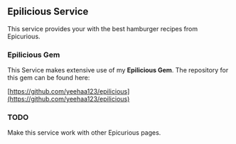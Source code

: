 ## Epilicious Service

This service provides your with the best hamburger recipes from Epicurious.

### Epilicious Gem

This Service makes extensive use of my **Epilicious Gem**. The repository for this gem can be found here:

[https://github.com/yeehaa123/epilicious](https://github.com/yeehaa123/epilicious)

### TODO

Make this service work with other Epicurious pages.
